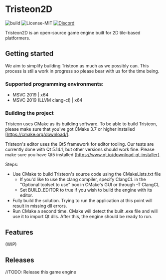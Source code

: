 # Tristeon2D
![build](https://github.com/Tristeon/Tristeon2D/workflows/CMake/badge.svg)
![License-MIT](https://img.shields.io/github/license/Tristeon/Tristeon2D)
[![Discord](https://img.shields.io/static/v1?label=Discord&message=Join%20The%20Discord!&color=white&logo=discord)](https://discord.gg/SyeHrsC)

Tristeon2D is an open-source game engine built for 2D tile-based platformers.

## Getting started
We aim to simplify building Tristeon as much as we possibly can. This process is stil a work in progress so please bear with us for the time being.

### Supported programming environments:
- MSVC 2019 | x64
- MSVC 2019 (LLVM clang-cl) | x64

### Building the project
Tristeon uses CMake as its building software. To be able to build Tristeon, please make sure that you've got CMake 3.7 or higher installed [https://cmake.org/download/].

Tristeon's editor uses the Qt5 framework for editor tooling. Our tests are currently done with Qt 5.14.1, but other versions should work fine. Please make sure you have Qt5 installed [https://www.qt.io/download-qt-installer].

Steps:
- Use CMake to build Tristeon's source code using the CMakeLists.txt file
  - If you'd like to use the clang compiler, specify ClangCL in the "Optional toolset to use" box in CMake's GUI or through -T ClangCL
  - Set BUILD_EDITOR to true if you wish to build the engine with its editor.
- Fully build the solution. Trying to run the application at this point will result in missing dll errors.
- Run CMake a second time. CMake will detect the built .exe file and will use it to import Qt dlls. 
After this, the engine should be ready to run.

## Features
(WIP)

## Releases
//TODO: Release this game engine 
